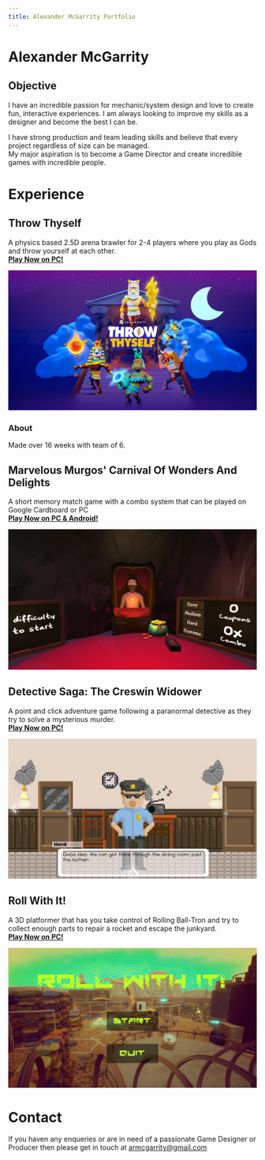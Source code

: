 ```yaml
---
title: Alexander McGarrity Portfolio
---
```


# Alexander McGarrity

## Objective
I have an incredible passion for mechanic/system design and love to create fun, interactive experiences. I am always looking to improve my skills as a designer and become the best I can be.

I have strong production and team leading skills and believe that every project regardless of size can be managed.  
My major aspiration is to become a Game Director and create incredible games with incredible people.

# Experience

## Throw Thyself
A physics based 2.5D arena brawler for 2-4 players where you play as Gods and throw yourself at each other.  
[**Play Now on PC!**](https://argonauts.itch.io/throw-thyself)

<img align="centre" src="https://raw.githubusercontent.com/Armgarr/ARMDesign/main/argonauts_A2-poster-300dpi_horosotal_72.png">

### About  
Made over 16 weeks with team of 6.

## Marvelous Murgos' Carnival Of Wonders And Delights
A short memory match game with a combo system that can be played on Google Cardboard or PC  
[**Play Now on PC & Android!**](https://armgarr.itch.io/marvelous-murgos-carnival-of-wonders-and-delights)

<img align="centre" src="https://raw.githubusercontent.com/Armgarr/ARMDesign/main/MMCWD_Poster.png">

## Detective Saga: The Creswin Widower
A point and click adventure game following a paranormal detective as they try to solve a mysterious murder.  
[**Play Now on PC!**](https://armgarr.itch.io/detective-saga-the-creswin-widower)

<img align="centre" src="https://raw.githubusercontent.com/Armgarr/ARMDesign/main/NtgxKv.png">

## Roll With It!
A 3D platformer that has you take control of Rolling Ball-Tron and try to collect enough parts to repair a rocket and escape the junkyard.  
[**Play Now on PC!**](https://globalgamejam.org/2020/games/roll-it-1)

<img align="centre" src="https://raw.githubusercontent.com/Armgarr/ARMDesign/main/RollWithItMenu.PNG">

# Contact
If you haven any enqueries or are in need of a passionate Game Designer or Producer then please get in touch at [armcgarrity@gmail.com](mailto:armcgarrity@gmail.com)
